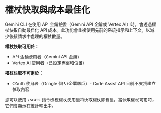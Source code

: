 # 權杖快取與成本最佳化

Gemini CLI 在使用 API 金鑰驗證（Gemini API 金鑰或 Vertex AI）時，會透過權杖快取自動最佳化 API 成本。此功能會重複使用先前的系統指示和上下文，以減少後續請求中處理的權杖數量。

**權杖快取可用於：**

- API 金鑰使用者（Gemini API 金鑰）
- Vertex AI 使用者（已設定專案和位置）

**權杖快取不可用於：**

- OAuth 使用者（Google 個人/企業帳戶）- Code Assist API 目前不支援建立快取內容

您可以使用 `/stats` 指令檢視權杖使用量和快取權杖節省量。當快取權杖可用時，它們會顯示在統計輸出中。
